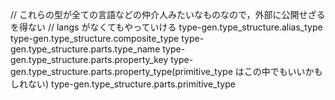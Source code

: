 // これらの型が全ての言語などの仲介人みたいなものなので，外部に公開せざるを得ない
// langs がなくてもやっていける
type-gen.type_structure.alias_type
type-gen.type_structure.composite_type
type-gen.type_structure.parts.type_name
type-gen.type_structure.parts.property_key
type-gen.type_structure.parts.property_type(primitive_type はこの中でもいいかもしれない)
type-gen.type_structure.parts.primitive_type

